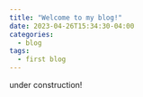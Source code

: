 ```yaml
---
title: "Welcome to my blog!"
date: 2023-04-26T15:34:30-04:00
categories:
  - blog
tags:
  - first blog
---
```



under construction! 

